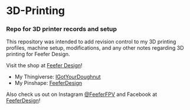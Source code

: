 # 3D-Printing
### Repo for 3D printer records and setup
This repository was intended to add revision control to my 3D printing profiles, machine setup, modifications, and any other notes regarding 3D printing for Feefer Design.

Visit the shop at [Feefer Design](http://feeferdesign.com/)!

- My Thingiverse: [IGotYourDoughnut](https://www.thingiverse.com/IGotYourDoughnut/about)
- My Pinshape: [FeeferDesign](https://pinshape.com/users/297841-feeferdesign#designs-tab-open)

Also check us out on Instagram [@FeeferFPV](http://www.instagram.com/feeferfpv) and Facebook at [FeeferDesign](http://www.facebook.com/feeferdesign)! 
